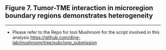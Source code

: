 ## Figure 7. Tumor-TME interaction in microregion boundary regions demonstrates heterogeneity

---

* Please refer to the Repo for tool Mushroom for the script involved in this analysis
https://github.com/ding-lab/mushroom/tree/subclone_submission
